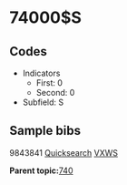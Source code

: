 # 74000$S

## Codes

-   Indicators
    -   First: 0
    -   Second: 0
-   Subfield: S

## Sample bibs

9843841 [Quicksearch](https://search.library.yale.edu/catalog/9843841) [VXWS](http://prodorbis.library.yale.edu:7014/vxws/GetHoldingsService?bibId=9843841)

**Parent topic:**[740](../../tags/740/740.md)


